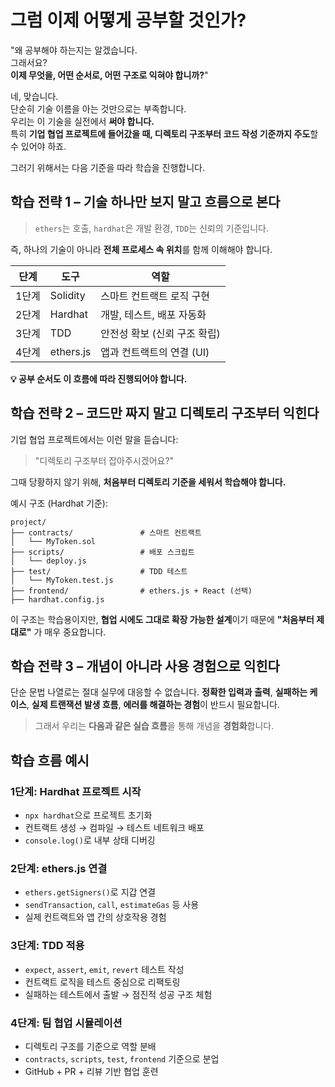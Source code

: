 # 그럼 이제 어떻게 공부할 것인가?

"왜 공부해야 하는지는 알겠습니다.  
그래서요?  
**이제 무엇을, 어떤 순서로, 어떤 구조로 익혀야 합니까?**"

네, 맞습니다.  
단순히 기술 이름을 아는 것만으로는 부족합니다.  
우리는 이 기술을 실전에서 **써야 합니다.**  
특히 **기업 협업 프로젝트에 들어갔을 때, 디렉토리 구조부터 코드 작성 기준까지 주도**할 수 있어야 하죠.

그러기 위해서는 다음 기준을 따라 학습을 진행합니다.

## 학습 전략 1 – 기술 하나만 보지 말고 **흐름**으로 본다

> `ethers`는 호출,
> `hardhat`은 개발 환경,
> `TDD`는 신뢰의 기준입니다.

즉, 하나의 기술이 아니라 **전체 프로세스 속 위치**를 함께 이해해야 합니다.

| 단계  | 도구      | 역할                         |
| ----- | --------- | ---------------------------- |
| 1단계 | Solidity  | 스마트 컨트랙트 로직 구현    |
| 2단계 | Hardhat   | 개발, 테스트, 배포 자동화    |
| 3단계 | TDD       | 안전성 확보 (신뢰 구조 확립) |
| 4단계 | ethers.js | 앱과 컨트랙트의 연결 (UI)    |

**💡 공부 순서도 이 흐름에 따라 진행되어야 합니다.**

## 학습 전략 2 – 코드만 짜지 말고 **디렉토리 구조부터 익힌다**

기업 협업 프로젝트에서는 이런 말을 듣습니다:

> "디렉토리 구조부터 잡아주시겠어요?"

그때 당황하지 않기 위해,
**처음부터 디렉토리 기준을 세워서 학습해야 합니다.**

예시 구조 (Hardhat 기준):

```
project/
├── contracts/               # 스마트 컨트랙트
│   └── MyToken.sol
├── scripts/                 # 배포 스크립트
│   └── deploy.js
├── test/                    # TDD 테스트
│   └── MyToken.test.js
├── frontend/                # ethers.js + React (선택)
├── hardhat.config.js
```

이 구조는 학습용이지만,
**협업 시에도 그대로 확장 가능한 설계**이기 때문에
**"처음부터 제대로"** 가 매우 중요합니다.

## 학습 전략 3 – 개념이 아니라 **사용 경험**으로 익힌다

단순 문법 나열로는 절대 실무에 대응할 수 없습니다.
**정확한 입력과 출력**,
**실패하는 케이스**,
**실제 트랜잭션 발생 흐름**,
**에러를 해결하는 경험**이 반드시 필요합니다.

> 그래서 우리는 **다음과 같은 실습 흐름**을 통해 개념을 **경험화**합니다.

## 학습 흐름 예시

### 1단계: Hardhat 프로젝트 시작

- `npx hardhat`으로 프로젝트 초기화
- 컨트랙트 생성 → 컴파일 → 테스트 네트워크 배포
- `console.log()`로 내부 상태 디버깅

### 2단계: ethers.js 연결

- `ethers.getSigners()`로 지갑 연결
- `sendTransaction`, `call`, `estimateGas` 등 사용
- 실제 컨트랙트와 앱 간의 상호작용 경험

### 3단계: TDD 적용

- `expect`, `assert`, `emit`, `revert` 테스트 작성
- 컨트랙트 로직을 테스트 중심으로 리팩토링
- 실패하는 테스트에서 출발 → 점진적 성공 구조 체험

### 4단계: 팀 협업 시뮬레이션

- 디렉토리 구조를 기준으로 역할 분배
- `contracts`, `scripts`, `test`, `frontend` 기준으로 분업
- GitHub + PR + 리뷰 기반 협업 훈련
